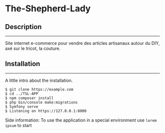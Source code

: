 # The-Shepherd-Lady

## Description
***
Site internet e-commerce pour vendre des articles artisanaux autour du DIY, axé sur le tricot, la couture.

## Installation
***
A little intro about the installation.
```
$ git clone https://example.com
$ cd ../TSL-APP
$ npm composer install
$ php bin/console make:migrations
$ Symfony serve
$ Listening on https://127.0.0.1:8000
```
Side information: To use the application in a special environment use ```lorem ipsum``` to start

